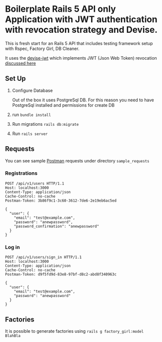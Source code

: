 # Boilerplate Rails 5 API only Application with JWT authentication with revocation strategy and Devise.

This is fresh start for an Rails 5 API that includes testing framework setup with Rspec, Factory Girl, DB Cleaner. 

It uses the [devise-jwt](https://github.com/waiting-for-dev/devise-jwt) which implements JWT (Json Web Token) revocation [discussed here](http://waiting-for-dev.github.io/blog/2017/01/23/stand_up_for_jwt_revocation/)

## Set Up

1. Configure Database

    Out of the box it uses PostgreSql DB. For this reason you need to have PostgreSql installed and permissions for create DB

2. run `bundle install`
3. Run migrations `rails db:migrate`
4. Run `rails server`

## Requests

You can see sample [Postman](https://www.getpostman.com/) requests under directory `sample_requests`

### Registrations

```
POST /api/v1/users HTTP/1.1
Host: localhost:3000
Content-Type: application/json
Cache-Control: no-cache
Postman-Token: 3b86f9c1-3c60-3612-7de6-2e19eb6ac5ed

{
  "user": {
    "email": "test@example.com",
    "password": "anewpassword",
    "password_confirmation": "anewpassword"
  }
}
```

### Log in

```
POST /api/v1/users/sign_in HTTP/1.1
Host: localhost:3000
Content-Type: application/json
Cache-Control: no-cache
Postman-Token: d9f5fd9d-83e8-97bf-d8c2-abd8f340963c

{
  "user": {
    "email": "test@example.com",
    "password": "anewpassword"
  }
}
```

## Factories

It is possible to generate factories using `rails g factory_girl:model BlahBla`
